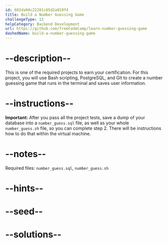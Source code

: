 ```yaml
---
id: 602da04c22201c65d2a019f4
title: Build a Number Guessing Game
challengeType: 13
helpCategory: Backend Development
url: https://github.com/freeCodeCamp/learn-number-guessing-game
dashedName: build-a-number-guessing-game
---
```


# --description--

This is one of the required projects to earn your certification. For this project, you will use Bash scripting, PostgreSQL, and Git to create a number guessing game that runs in the terminal and saves user information.

# --instructions--

**Important:** After you pass all the project tests, save a dump of your database into a `number_guess.sql` file, as well as your whole `number_guess.sh` file, so you can complete step 2. There will be instructions how to do that within the virtual machine.

# --notes--

Required files: `number_guess.sql`, `number_guess.sh`

# --hints--

# --seed--

# --solutions--
